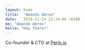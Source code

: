 ```yaml
---
layout: home
title:  "Amando Abreu"
date:   2016-11-24 22:34:06 +0100
me: "Amando Abreu"
hello: "Hey there!"
---
```

Co-founder & CTO at <a href="https://www.perlo.io/" target="_blank">Perlo.io</a>
 
